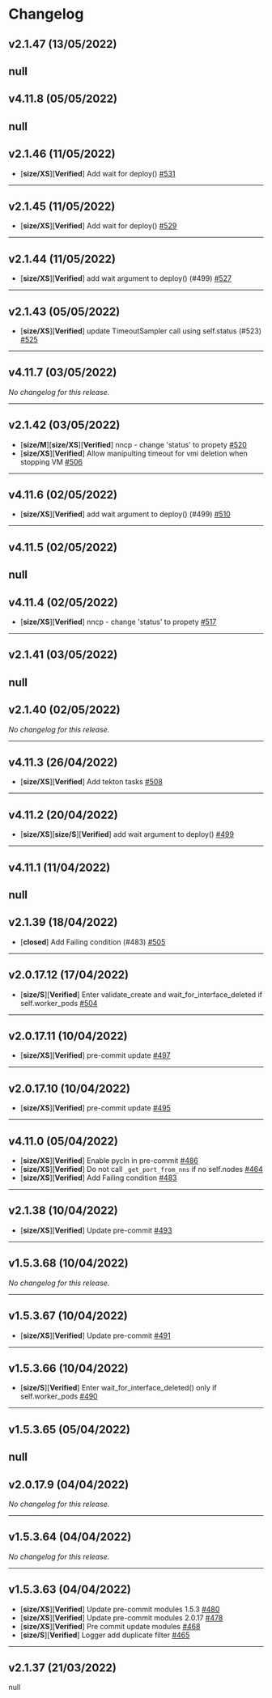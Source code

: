 # Changelog

## v2.1.47 (13/05/2022)
null
---

## v4.11.8 (05/05/2022)
null
---

## v2.1.46 (11/05/2022)
- [**size/XS**][**Verified**] Add wait for deploy() [#531](https://github.com/RedHatQE/openshift-python-wrapper/pull/531)

---

## v2.1.45 (11/05/2022)
- [**size/XS**][**Verified**] Add wait for deploy() [#529](https://github.com/RedHatQE/openshift-python-wrapper/pull/529)

---

## v2.1.44 (11/05/2022)
- [**size/XS**][**Verified**] add wait argument to deploy() (#499) [#527](https://github.com/RedHatQE/openshift-python-wrapper/pull/527)

---

## v2.1.43 (05/05/2022)
- [**size/XS**][**Verified**] update TimeoutSampler call using self.status (#523) [#525](https://github.com/RedHatQE/openshift-python-wrapper/pull/525)

---

## v4.11.7 (03/05/2022)
*No changelog for this release.*

---

## v2.1.42 (03/05/2022)
- [**size/M**][**size/XS**][**Verified**] nncp - change 'status' to propety [#520](https://github.com/RedHatQE/openshift-python-wrapper/pull/520)
- [**size/XS**][**Verified**] Allow manipulting timeout for vmi deletion when stopping VM [#506](https://github.com/RedHatQE/openshift-python-wrapper/pull/506)

---

## v4.11.6 (02/05/2022)
- [**size/XS**][**Verified**] add wait argument to deploy() (#499) [#510](https://github.com/RedHatQE/openshift-python-wrapper/pull/510)

---

## v4.11.5 (02/05/2022)
null
---

## v4.11.4 (02/05/2022)
- [**size/XS**][**Verified**] nncp - change 'status' to propety [#517](https://github.com/RedHatQE/openshift-python-wrapper/pull/517)

---

## v2.1.41 (03/05/2022)
null
---

## v2.1.40 (02/05/2022)
*No changelog for this release.*

---

## v4.11.3 (26/04/2022)
- [**size/XS**][**Verified**] Add tekton tasks [#508](https://github.com/RedHatQE/openshift-python-wrapper/pull/508)

---

## v4.11.2 (20/04/2022)
- [**size/XS**][**size/S**][**Verified**] add wait argument to deploy() [#499](https://github.com/RedHatQE/openshift-python-wrapper/pull/499)

---

## v4.11.1 (11/04/2022)
null
---

## v2.1.39 (18/04/2022)
- [**closed**] Add Failing condition (#483) [#505](https://github.com/RedHatQE/openshift-python-wrapper/pull/505)

---

## v2.0.17.12 (17/04/2022)
- [**size/S**][**Verified**] Enter validate_create and wait_for_interface_deleted if self.worker_pods [#504](https://github.com/RedHatQE/openshift-python-wrapper/pull/504)

---

## v2.0.17.11 (10/04/2022)
- [**size/XS**][**Verified**] pre-commit update [#497](https://github.com/RedHatQE/openshift-python-wrapper/pull/497)

---

## v2.0.17.10 (10/04/2022)
- [**size/XS**][**Verified**] pre-commit update [#495](https://github.com/RedHatQE/openshift-python-wrapper/pull/495)

---

## v4.11.0 (05/04/2022)
- [**size/XS**][**Verified**] Enable pycln in pre-commit [#486](https://github.com/RedHatQE/openshift-python-wrapper/pull/486)
- [**size/XS**][**Verified**] Do not call `_get_port_from_nns` if no self.nodes [#464](https://github.com/RedHatQE/openshift-python-wrapper/pull/464)
- [**size/XS**][**Verified**] Add Failing condition [#483](https://github.com/RedHatQE/openshift-python-wrapper/pull/483)

---

## v2.1.38 (10/04/2022)
- [**size/XS**][**Verified**] Update pre-commit [#493](https://github.com/RedHatQE/openshift-python-wrapper/pull/493)

---

## v1.5.3.68 (10/04/2022)
*No changelog for this release.*

---

## v1.5.3.67 (10/04/2022)
- [**size/XS**][**Verified**] Update pre-commit [#491](https://github.com/RedHatQE/openshift-python-wrapper/pull/491)

---

## v1.5.3.66 (10/04/2022)
- [**size/S**][**Verified**] Enter wait_for_interface_deleted() only if self.worker_pods [#490](https://github.com/RedHatQE/openshift-python-wrapper/pull/490)

---

## v1.5.3.65 (05/04/2022)
null
---

## v2.0.17.9 (04/04/2022)
*No changelog for this release.*

---

## v1.5.3.64 (04/04/2022)
*No changelog for this release.*

---

## v1.5.3.63 (04/04/2022)
- [**size/XS**][**Verified**] Update pre-commit modules 1.5.3 [#480](https://github.com/RedHatQE/openshift-python-wrapper/pull/480)
- [**size/XS**][**Verified**] Update pre-commit modules 2.0.17 [#478](https://github.com/RedHatQE/openshift-python-wrapper/pull/478)
- [**size/XS**][**Verified**] Pre commit update modules [#468](https://github.com/RedHatQE/openshift-python-wrapper/pull/468)
- [**size/S**][**Verified**] Logger add duplicate filter [#465](https://github.com/RedHatQE/openshift-python-wrapper/pull/465)

---

## v2.1.37 (21/03/2022)
null
